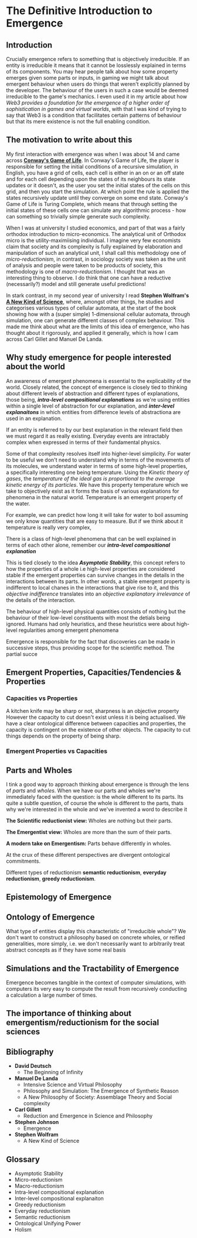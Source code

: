 
# The Definitive Introduction to  Emergence

## Introduction
Crucially emergence refers to something that is objectively irreducible. If an entity is irreducible it means that it cannot be losslessly explained in terms of its components. 
You may hear people talk about how some property emerges given some parts or inputs, in gaming we might talk about 
emergent behaviour  when users do things that weren't explicitly planned by the developer. The behaviour of the users in such a case 
would be deemed irreducible to the game's mechanics. I even used it in my article about how *Web3 provides a foundation for the emergence of a higher order of sophistication in games and virtual worlds*, with that I was kind of trying to say that Web3 is a condition that facilitates certain patterns of behaviour but that its mere existence is not the full enabling condition. 

## The motivation to write about this
My first interaction with emergence was when I was about 14 and came across **[Conway's Game of Life](https://playgameoflife.com/)**. In Conway's Game of Life, the player is responsible for setting the initial conditions of a recursive simulation, in English, you have a grid of cells, each cell is either in an on or an off state and for each cell depending upon the states of its neighbours its state updates or it doesn't, as the user you set the initial states of the cells on this grid, and then you start the simulation. At which point the rule is applied the states recursively update until they converge on some end state. Conway's Game of Life is Turing Complete, which means that through setting the initial states of these cells one can simulate any algorithmic process - how can something so trivially simple generate such complexity.  

When I was at university I studied economics, and part of that was a fairly orthodox introduction to micro-economics. The analytical unit of Orthodox micro is the utility-maximiising individual. I imagine very few economists claim that society and its complexity is fully explained by elaboration and manipulation of such an analytical unit, I shall call this methodology one of *micro-reductionism*, in contrast, in sociology society was taken as the unit of analysis and people were taken to be products of society, this methodology is one of *macro-reductionism*. I thought that was an interesting thing to observe. I do think that one can have a reductive (necessarily?) model and still generate useful predictions! 

In stark contrast, in my second year of university I read **Stephen Wolfram's [A New Kind of Science](https://www.wolframscience.com/nks/)**, where, amongst other things, he studies and categorises various types of cellular automata, at the start of the book showing how with a (super simple) 1-dimensional cellular automata, through simulation, one can generate different classes of complex behaviour. This made me think about what are the limits of this idea of emergence, who has thought about it rigorously, and applied it generally, which is how I cam across Carl Gillet and Manuel De Landa. 

## Why study emergence for people interested about the world
An awareness of emergent phenomena is essential to the explicability of the world. Closely related, the concept of emergence is closely tied to thinking about different levels of abstraction and different types of explanations, those being, ***intra-level compositional explanations*** as we're using entities within a single level of abstraction for our explanation, and ***inter-level explanaitons*** in which entities from difference levels of abstractiona are used in an explanation. 

If an entity is referred to by our best explanation in the relevant field then we must regard it as really existing. Everyday events are intractably 
complex when expressed in terms of their fundamental physics. 

Some of that complexity resolves itself into higher-level simplicity. 
For water to be useful we don't need to understand why in terms of the movements of its molecules, we understand water in terms of some high-level properties, a specifically interesting one being temperature. Using the *Kinetic theory of gases*, the *temperature of the ideal gas is proportional to the average kinetic energy of its particles*. We have this property temperature which we take to objectively exist as it forms the basis of various explanations for phenomena in the natural world. Temperature is an emergent property of the water. 

For example, we can predict how long it will take for water to boil assuming we only know quantities that are easy to measure. 
But if we think about it temperature is really very complex, 

There is a class of high-level phenomena that can be well explained in terms of each other alone, remember our ***intra-level compositional explanation*** 

This is tied closely to the idea ***Asymptotic Stability***, this concept refers to how the properties of a whole i.e high-level properties are considered stable if the emergent properties can survive changes in the details in the interactions between its parts. In other words, a stable emergent property is indifferent to local chanes in the interactions that give rise to it, and this *objective indifference* translates into an *objective explanatory irrelevance* of the details of the interaction.

The behaviour of high-level physical quantities consists of nothing but the behaviour of their low-level constituents with most the detials being ignored. 
Humans had only heuristics, and these heuristics were about high-level regularities among emergent phenomena 

Emergence is responsible for the fact that discoveries can be made in successive steps, thus providing scope for the scientific method. The partial succe


## Emergent Properties, Capacities/Tendencies &  Properties 
### Capacities vs Properties 
A kitchen knife may be sharp or not, sharpness is an objective property 
However the capacity to cut doesn't exist unless it is being actualised. 
We have a clear ontological difference between capacities and properties, the capacity is contingent on the existence of other objects. 
The capacity to cut things depends on the property of being sharp. 
### Emergent Properties vs Capacities



## Parts and Wholes
I tink a good way to approach thinking about emergence is through the lens of *parts* and *wholes*. When we have our parts and wholes we're 
immediately faced with the question: is the whole different to its parts. Its quite a subtle question, of course the whole is different to the parts, 
thats why we're interested in the whole and we've invented a word to describe it  

**The Scientific reductionist view:** Wholes are nothing but their parts.

**The Emergentist view:** Wholes are more than the sum of their parts. 

**A modern take on Emergentism:** Parts behave differently in wholes. 

At the crux of these different perspectives are divergent ontological commitments. 

Different types of reductionism **semantic reductionism**, **everyday reductionism**, **greedy reductionism**.

## Epistemology of Emergence 

## Ontology of Emergence 
What type of entities display this characteristic of "irreducible whole"?
We don't want to construct a philosophy based on concrete wholes, or reified generalities, more simply, i.e. we don't necessarily want to arbitrarily treat 
abstract concepts as if they have some real basis 

## Simulations and the Tractability of Emergence
Emergence becomes tangible in the context of computer simulations, with computers its very easy to compute the result from recursively conducting a calculation a large number of times. 

## The importance of thinking about emergentism/reductionism for the social sciences

## Bibliography 
* **David Deutsch**
    * The Beginning of Infinity 
* **Manuel De Landa** 
    * Intensive Science and Virtual Philosophy
    * Philosophy and Simulation: The Emergence of Synthetic Reason 
    * A New Philosophy of Society: Assemblage Theory and Social complexity
* **Carl Gillett**
    * Reduction and Emergence in Science and Philosophy
* **Stephen Johnson**
    * Emergence 
* **Stephen Wolfram**
    * A New Kind of Science 

## Glossary
* Asymptotic Stability
* Micro-reductionism
* Macro-reductionism
* Intra-level compositional explanation
* Inter-level compositional explanaiton 
* Greedy reductionism 
* Everyday reductionism 
* Semantic reductionism
* Ontological Unifying Power
* Holism 